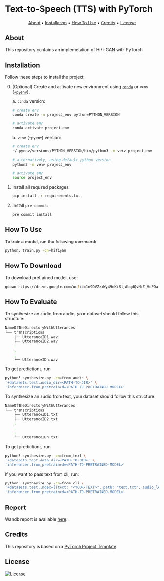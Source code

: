 # Text-to-Speech (TTS) with PyTorch

<p align="center">
  <a href="#about">About</a> •
  <a href="#installation">Installation</a> •
  <a href="#how-to-use">How To Use</a> •
  <a href="#credits">Credits</a> •
  <a href="#license">License</a>
</p>

## About

This repository contains an implemetation of HiFi-GAN with PyTorch.

## Installation

Follow these steps to install the project:

0. (Optional) Create and activate new environment using [`conda`](https://conda.io/projects/conda/en/latest/user-guide/getting-started.html) or `venv` ([`+pyenv`](https://github.com/pyenv/pyenv)).

   a. `conda` version:

   ```bash
   # create env
   conda create -n project_env python=PYTHON_VERSION

   # activate env
   conda activate project_env
   ```

   b. `venv` (`+pyenv`) version:

   ```bash
   # create env
   ~/.pyenv/versions/PYTHON_VERSION/bin/python3 -m venv project_env

   # alternatively, using default python version
   python3 -m venv project_env

   # activate env
   source project_env
   ```

1. Install all required packages

   ```bash
   pip install -r requirements.txt
   ```

2. Install `pre-commit`:
   ```bash
   pre-commit install
   ```

## How To Use

To train a model, run the following command:

```bash
python3 train.py -cn=hifigan
```

## How To Download 
To download pretrained model, use:
```bash
gdown https://drive.google.com/uc?id=1n9DVZznWy49nKiSljAbqdQvNiZ_VcPOa
```
## How To Evaluate
To synthesize an audio from audio, your dataset should follow this structure:
```bash
NameOfTheDirectoryWithUtterances
└── transcriptions
    ├── UtteranceID1.wav
    ├── UtteranceID2.wav
    .
    .
    .
    └── UtteranceIDn.wav
```

To get predictions, run
```bash
python3 synthesize.py -cn=from_audio \
'+datasets.test.audio_dir=<PATH-TO-DIR>' \
'inferencer.from_pretrained=<PATH-TO-PRETRAINED-MODEL>'
```

To synthesize an audio from text, your dataset should follow this structure:
```bash
NameOfTheDirectoryWithUtterances
└── transcriptions
    ├── UtteranceID1.txt
    ├── UtteranceID2.txt
    .
    .
    .
    └── UtteranceIDn.txt
```
To get predictions, run
```bash
python3 synthesize.py -cn=from_text \
'+datasets.test.data_dir=<PATH-TO-DIR>' \
'inferencer.from_pretrained=<PATH-TO-PRETRAINED-MODEL>'
```
If you want to pass text from cli, run:
```bash
python3 synthesize.py -cn=from_cli \
'+datasets.test.index=[{text: "<YOUR-TEXT>", path: "text.txt", audio_len: 0}]' \
'inferencer.from_pretrained=<PATH-TO-PRETRAINED-MODEL>'

```

## Report

Wandb report is available [here](https://wandb.ai/verabuylova-nes/hifigan/reports/HiFi-GAN--VmlldzoxMDUwOTI1NQ).

## Credits

This repository is based on a [PyTorch Project Template](https://github.com/Blinorot/pytorch_project_template).

## License

[![License](https://img.shields.io/badge/license-MIT-blue.svg)](/LICENSE)